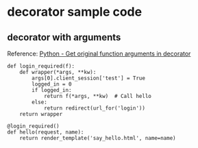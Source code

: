 # decorator sample code

## decorator with arguments

Reference: [Python - Get original function arguments in decorator](https://stackoverflow.com/questions/1010080/python-get-original-function-arguments-in-decorator)

```
def login_required(f):
    def wrapper(*args, **kw):
        args[0].client_session['test'] = True
        logged_in = 0
        if logged_in:
            return f(*args, **kw)  # Call hello
        else:
            return redirect(url_for('login'))
    return wrapper

@login_required()
def hello(request, name):
    return render_template('say_hello.html', name=name)
```
